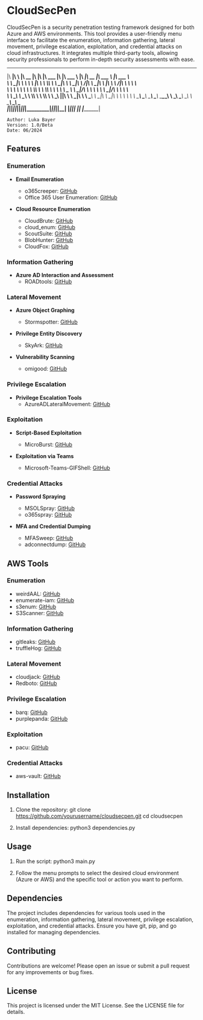# CloudSecPen

CloudSecPen is a security penetration testing framework designed for both Azure and AWS environments. This tool provides a user-friendly menu interface to facilitate the enumeration, information gathering, lateral movement, privilege escalation, exploitation, and credential attacks on cloud infrastructures. It integrates multiple third-party tools, allowing security professionals to perform in-depth security assessments with ease.


 ________  ___       ________  ___  ___  ________  ________  _______   ________  ________  _______   ________      
|\   ____\|\  \     |\   __  \|\  \|\  \|\   ___ \|\   ____\|\  ___ \ |\   ____\|\   __  \|\  ___ \ |\   ___  \    
\ \  \___|\ \  \    \ \  \|\  \ \  \\\  \ \  \_|\ \ \  \___|\ \   __/|\ \  \___|\ \  \|\  \ \   __/|\ \  \\ \  \   
 \ \  \    \ \  \    \ \  \\\  \ \  \\\  \ \  \ \\ \ \_____  \ \  \_|/_\ \  \    \ \   ____\ \  \_|/_\ \  \\ \  \  
  \ \  \____\ \  \____\ \  \\\  \ \  \\\  \ \  \_\\ \|____|\  \ \  \_|\ \ \  \____\ \  \___|\ \  \_|\ \ \  \\ \  \ 
   \ \_______\ \_______\ \_______\ \_______\ \_______\____\_\  \ \_______\ \_______\ \__\    \ \_______\ \__\\ \__\
    \|_______|\|_______|\|_______|\|_______|\|_______|\_________\|_______|\|_______|\|__|     \|_______|\|__| \|__|
                                                     \|_________|                                                                                                                                

    Author: Luka Bayer
    Version: 1.0/Beta
    Date: 06/2024

## Features

### Enumeration
- **Email Enumeration**
  - o365creeper: [GitHub](https://github.com/LMGsec/o365creeper)
  - Office 365 User Enumeration: [GitHub](https://github.com/gremwell/o365enum)

- **Cloud Resource Enumeration**
  - CloudBrute: [GitHub](https://github.com/0xsha/CloudBrute)
  - cloud_enum: [GitHub](https://github.com/initstring/cloud_enum)
  - ScoutSuite: [GitHub](https://github.com/nccgroup/ScoutSuite)
  - BlobHunter: [GitHub](https://github.com/cyberark/blobhunter)
  - CloudFox: [GitHub](https://github.com/BishopFox/cloudfox)

### Information Gathering
- **Azure AD Interaction and Assessment**
  - ROADtools: [GitHub](https://github.com/dirkjanm/ROADtools)

### Lateral Movement
- **Azure Object Graphing**
  - Stormspotter: [GitHub](https://github.com/Azure/Stormspotter)

- **Privilege Entity Discovery**
  - SkyArk: [GitHub](https://github.com/cyberark/SkyArk)

- **Vulnerability Scanning**
  - omigood: [GitHub](https://github.com/marcosimioni/omigood)

### Privilege Escalation
- **Privilege Escalation Tools**
  - AzureADLateralMovement: [GitHub](https://github.com/talmaor/AzureADLateralMovement)

### Exploitation
- **Script-Based Exploitation**
  - MicroBurst: [GitHub](https://github.com/NetSPI/MicroBurst)

- **Exploitation via Teams**
  - Microsoft-Teams-GIFShell: [GitHub](https://github.com/bobbyrsec/Microsoft-Teams-GIFShell)

### Credential Attacks
- **Password Spraying**
  - MSOLSpray: [GitHub](https://github.com/MartinIngesen/MSOLSpray)
  - o365spray: [GitHub](https://github.com/0xZDH/o365spray)

- **MFA and Credential Dumping**
  - MFASweep: [GitHub](https://github.com/dafthack/MFASweep)
  - adconnectdump: [GitHub](https://github.com/dirkjanm/adconnectdump)

## AWS Tools

### Enumeration
- weirdAAL: [GitHub](https://github.com/carnal0wnage/weirdAAL)
- enumerate-iam: [GitHub](https://github.com/andresriancho/enumerate-iam)
- s3enum: [GitHub](https://github.com/koenrh/s3enum)
- S3Scanner: [GitHub](https://github.com/sa7mon/S3Scanner)

### Information Gathering
- gitleaks: [GitHub](https://github.com/zricethezav/gitleaks)
- truffleHog: [GitHub](https://github.com/dxa4481/truffleHog)

### Lateral Movement
- cloudjack: [GitHub](https://github.com/prevade/cloudjack)
- Redboto: [GitHub](https://github.com/elitest/Redboto)

### Privilege Escalation
- barq: [GitHub](https://github.com/Voulnet/barq)
- purplepanda: [GitHub](https://github.com/carlospolop/purplepanda)

### Exploitation
- pacu: [GitHub](https://github.com/RhinoSecurityLabs/pacu)

### Credential Attacks
- aws-vault: [GitHub](https://github.com/99designs/aws-vault)

## Installation

1. Clone the repository:
   git clone https://github.com/yourusername/cloudsecpen.git
   cd cloudsecpen

2. Install dependencies:
   python3 dependencies.py

## Usage

1. Run the script:
   python3 main.py

2. Follow the menu prompts to select the desired cloud environment (Azure or AWS) and the specific tool or action you want to perform.

## Dependencies

The project includes dependencies for various tools used in the enumeration, information gathering, lateral movement, privilege escalation, exploitation, and credential attacks. Ensure you have git, pip, and go installed for managing dependencies.

## Contributing

Contributions are welcome! Please open an issue or submit a pull request for any improvements or bug fixes.

## License

This project is licensed under the MIT License. See the LICENSE file for details.

